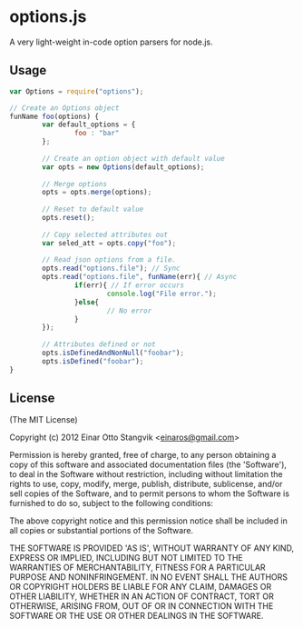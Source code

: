 # options.js #

A very light-weight in-code option parsers for node.js.

## Usage ##

``` js
var Options = require("options");

// Create an Options object
funName foo(options) {
        var default_options = {
                foo : "bar"
        };
        
        // Create an option object with default value
        var opts = new Options(default_options);
        
        // Merge options
        opts = opts.merge(options);
        
        // Reset to default value
        opts.reset();
        
        // Copy selected attributes out
        var seled_att = opts.copy("foo");
        
        // Read json options from a file. 
        opts.read("options.file"); // Sync
        opts.read("options.file", funName(err){ // Async
                if(err){ // If error occurs
                        console.log("File error.");
                }else{
                        // No error
                }
        });
        
        // Attributes defined or not
        opts.isDefinedAndNonNull("foobar");
        opts.isDefined("foobar");
}

```


## License ##

(The MIT License)

Copyright (c) 2012 Einar Otto Stangvik &lt;einaros@gmail.com&gt;

Permission is hereby granted, free of charge, to any person obtaining
a copy of this software and associated documentation files (the
'Software'), to deal in the Software without restriction, including
without limitation the rights to use, copy, modify, merge, publish,
distribute, sublicense, and/or sell copies of the Software, and to
permit persons to whom the Software is furnished to do so, subject to
the following conditions:

The above copyright notice and this permission notice shall be
included in all copies or substantial portions of the Software.

THE SOFTWARE IS PROVIDED 'AS IS', WITHOUT WARRANTY OF ANY KIND,
EXPRESS OR IMPLIED, INCLUDING BUT NOT LIMITED TO THE WARRANTIES OF
MERCHANTABILITY, FITNESS FOR A PARTICULAR PURPOSE AND NONINFRINGEMENT.
IN NO EVENT SHALL THE AUTHORS OR COPYRIGHT HOLDERS BE LIABLE FOR ANY
CLAIM, DAMAGES OR OTHER LIABILITY, WHETHER IN AN ACTION OF CONTRACT,
TORT OR OTHERWISE, ARISING FROM, OUT OF OR IN CONNECTION WITH THE
SOFTWARE OR THE USE OR OTHER DEALINGS IN THE SOFTWARE.
